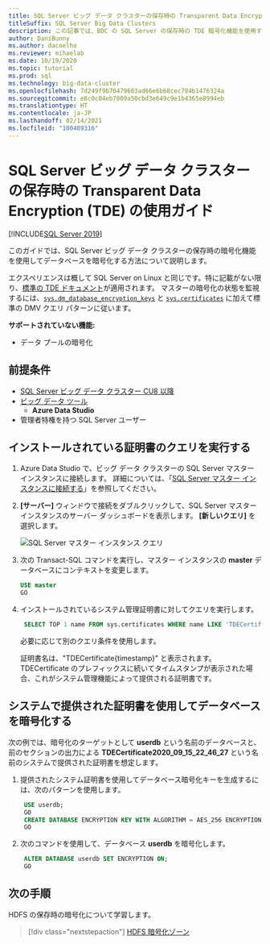 ```yaml
---
title: SQL Server ビッグ データ クラスターの保存時の Transparent Data Encryption (TDE) の使用ガイド
titleSuffix: SQL Server Big Data Clusters
description: この記事では、BDC の SQL Server の保存時の TDE 暗号化機能を使用する方法について説明します
author: DaniBunny
ms.author: dacoelho
ms.reviewer: mihaelab
ms.date: 10/19/2020
ms.topic: tutorial
ms.prod: sql
ms.technology: big-data-cluster
ms.openlocfilehash: 7d249f9b70479603ad66e6b68cec784b1476324a
ms.sourcegitcommit: e8c0c04eb7009a50cbd3e649c9e1b4365e8994eb
ms.translationtype: HT
ms.contentlocale: ja-JP
ms.lasthandoff: 02/14/2021
ms.locfileid: "100489316"
---
```

# <a name="sql-server-big-data-clusters-transparent-data-encryption-tde-at-rest-usage-guide"></a>SQL Server ビッグ データ クラスターの保存時の Transparent Data Encryption (TDE) の使用ガイド

[!INCLUDE[SQL Server 2019](../includes/applies-to-version/sqlserver2019.md)]

このガイドでは、SQL Server ビッグ データ クラスターの保存時の暗号化機能を使用してデータベースを暗号化する方法について説明します。

エクスペリエンスは概して SQL Server on Linux と同じです。特に記載がない限り、[標準の TDE ドキュメント](../relational-databases/security/encryption/transparent-data-encryption.md)が適用されます。 マスターの暗号化の状態を監視するには、[`sys.dm_database_encryption_keys`](../relational-databases/system-dynamic-management-views/sys-dm-database-encryption-keys-transact-sql.md) と [`sys.certificates`](../relational-databases/system-catalog-views/sys-certificates-transact-sql.md) に加えて標準の DMV クエリ パターンに従います。

__サポートされていない機能:__
* データ プールの暗号化

## <a name="prerequisites"></a><a id="prereqs"></a> 前提条件

- [SQL Server ビッグ データ クラスター CU8 以降](release-notes-big-data-cluster.md)
- [ビッグ データ ツール](deploy-big-data-tools.md)
   - **Azure Data Studio**
- 管理者特権を持つ SQL Server ユーザー

## <a name="query-the-installed-certificates"></a>インストールされている証明書のクエリを実行する

1. Azure Data Studio で、ビッグ データ クラスターの SQL Server マスター インスタンスに接続します。 詳細については、「[SQL Server マスター インスタンスに接続する](connect-to-big-data-cluster.md#master)」を参照してください。

1. **[サーバー]** ウィンドウで接続をダブルクリックして、SQL Server マスター インスタンスのサーバー ダッシュボードを表示します。 **[新しいクエリ]** を選択します。

   ![SQL Server マスター インスタンス クエリ](./media/tutorial-data-pool-ingest-sql/sql-server-master-instance-query.png)

1. 次の Transact-SQL コマンドを実行し、マスター インスタンスの **master** データベースにコンテキストを変更します。

   ```sql
   USE master
   GO
   ```

1. インストールされているシステム管理証明書に対してクエリを実行します。 

   ```sql
    SELECT TOP 1 name FROM sys.certificates WHERE name LIKE 'TDECertificate%' ORDER BY name DESC
   ```

    必要に応じて別のクエリ条件を使用します。

    証明書名は、"TDECertificate{timestamp}" と表示されます。 TDECertificate のプレフィックスに続いてタイムスタンプが表示された場合、これがシステム管理機能によって提供される証明書です。

## <a name="encrypt-a-database-using-the-system-provided-certificate"></a>システムで提供された証明書を使用してデータベースを暗号化する

次の例では、暗号化のターゲットとして __userdb__ という名前のデータベースと、前のセクションの出力による __TDECertificate2020_09_15_22_46_27__ という名前のシステムで提供された証明書を想定します。

1. 提供されたシステム証明書を使用してデータベース暗号化キーを生成するには、次のパターンを使用します。

   ```sql
    USE userdb; 
    GO
    CREATE DATABASE ENCRYPTION KEY WITH ALGORITHM = AES_256 ENCRYPTION BY SERVER CERTIFICATE TDECertificate2020_09_15_22_46_27;
    GO
   ```

1. 次のコマンドを使用して、データベース __userdb__ を暗号化します。

   ```sql
    ALTER DATABASE userdb SET ENCRYPTION ON;
    GO
   ```

## <a name="next-steps"></a>次の手順

HDFS の保存時の暗号化について学習します。
> [!div class="nextstepaction"]
> [HDFS 暗号化ゾーン](encryption-at-rest-hdfs-encryption-zones.md)
